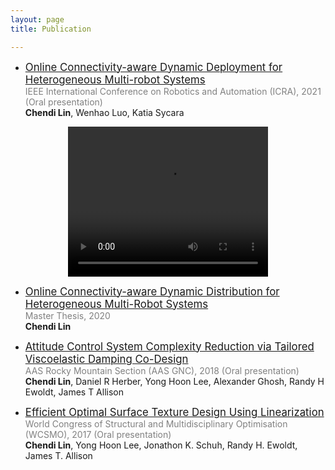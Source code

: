```yaml
---
layout: page
title: Publication

---
```

- [<span style="font-size:1.2em;">Online Connectivity-aware Dynamic Deployment for Heterogeneous Multi-robot Systems</span>](https://arxiv.org/abs/2012.10008)  
<span style="color:gray;">IEEE International Conference on Robotics and Automation (ICRA), 2021 (Oral presentation)</span>  
**Chendi Lin**, Wenhao Luo, Katia Sycara

<center><video width="320" height="240" controls>
  <source src="video/2242.mp4">
</video></center>

- [<span style="font-size:1.2em;">Online Connectivity-aware Dynamic Distribution for Heterogeneous Multi-Robot Systems</span>](https://www.ri.cmu.edu/wp-content/uploads/2020/05/Master_Thesis_Report_v5.pdf)  
<span style="color:gray;">Master Thesis, 2020</span>  
**Chendi Lin**

<!-- - [<span style="font-size:1.2em;">Online Connectivity-aware Dynamic Distribution for Heterogeneous Multi-Robot Systems</span>](https://drive.google.com/file/d/10ck8D6KAuQcdQ0QPeCYjDaRMXEaTGqEv/view)  [<span style="font-size:1.2em;">\[video\]</span>](https://www.youtube.com/watch?v=IAzgKHrBaoE&ab_channel=HarishRavichandar)  
<span style="color:gray;">Workshop on Heterogeneous Multi-Robot Task Allocation and Coordination, Robotics: Science and Systems (RSS), 2020 (Oral presentation)</span>  
**Chendi Lin**, Wenhao Luo, Katia Sycara -->

- [<span style="font-size:1.2em;">Attitude Control System Complexity Reduction via Tailored Viscoelastic Damping Co-Design</span>](https://www.ideals.illinois.edu/handle/2142/106125)  
<span style="color:gray;">AAS Rocky Mountain Section (AAS GNC), 2018 (Oral presentation)</span>  
**Chendi Lin**, Daniel R Herber, Yong Hoon Lee, Alexander Ghosh, Randy H Ewoldt, James T Allison	

- [<span style="font-size:1.2em;">Efficient Optimal Surface Texture Design Using Linearization</span>](https://link.springer.com/chapter/10.1007/978-3-319-67988-4_48)  
<span style="color:gray;">World Congress of Structural and Multidisciplinary Optimisation (WCSMO), 2017 (Oral presentation)</span>  
**Chendi Lin**, Yong Hoon Lee, Jonathon K. Schuh, Randy H. Ewoldt, James T. Allison	


